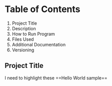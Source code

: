 # Table of Contents
1. Project Title 
2. Description 
3. How to Run Program 
4. Files Used 
5. Additional Documentation 
6. Versioning 

## Project Title
I need to highlight these ==Hello World sample==
